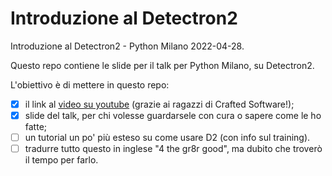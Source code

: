 # Introduzione al Detectron2

Introduzione al Detectron2 - Python Milano 2022-04-28.

Questo repo contiene le slide per il talk per Python Milano, su Detectron2.

L'obiettivo è di mettere in questo repo:

- [x] il link al [video su youtube](https://www.youtube.com/watch?v=VhhM8p23BDs) (grazie ai ragazzi di Crafted Software!);
- [x] slide del talk, per chi volesse guardarsele con cura o sapere come le ho fatte;
- [ ] un tutorial un po' più esteso su come usare D2 (con info sul training).
- [ ] tradurre tutto questo in inglese "4 the gr8r good", ma dubito che troverò il tempo per farlo.
